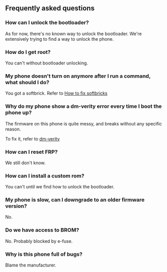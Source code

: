## Frequently asked questions

### How can I unlock the bootloader?

As for now, there's no known way to unlock the bootloader. We're extensively trying to find a way to unlock the phone.


### How do I get root?

You can't without bootloader unlocking.

### My phone doesn't turn on anymore after I run a command, what should I do?

You got a softbrick. Refer to [How to fix softbricks](info/softbricks.md)

### Why do my phone show a dm-verity error every time I boot the phone up? 

The firmware on this phone is quite messy, and breaks without any specific reason.

To fix it, refer to [dm-verity](info/dm-verity.md)


### How can I reset FRP? 

We still don't know.


### How can I install a custom rom?

You can't until we find how to unlock the bootloader.

### My phone is slow, can I downgrade to an older firmware version?

No.

### Do we have access to BROM?

No. Probably blocked by e-fuse.


### Why is this phone full of bugs?

Blame the manufacturer.
